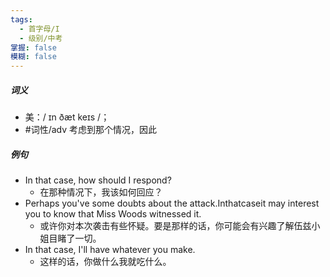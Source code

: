 ```yaml
---
tags:
  - 首字母/I
  - 级别/中考
掌握: false
模糊: false
---
```

##### 词义
- 美：/ ɪn ðæt keɪs /；
- #词性/adv  考虑到那个情况，因此
##### 例句
- In that case, how should I respond?
	- 在那种情况下，我该如何回应？
- Perhaps you've some doubts about the attack.Inthatcaseit may interest you to know that Miss Woods witnessed it.
	- 或许你对本次袭击有些怀疑。要是那样的话，你可能会有兴趣了解伍兹小姐目睹了一切。
- In that case, I'll have whatever you make.
	- 这样的话，你做什么我就吃什么。
